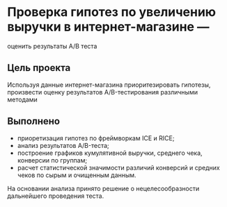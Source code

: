 
# Проверка гипотез по увеличению выручки в интернет-магазине —
оценить результаты A/B теста

## Цель проекта

Используя данные интернет-магазина приоритезировать гипотезы, произвести оценку результатов A/B-тестирования различными методами


## Выполнено

 - приоретизация гипотез по фреймворкам ICE и RICE; 
 - анализ результатов A/B-теста;
 - построение графиков кумулятивной выручки, среднего чека,
конверсии по группам;
 - расчет статистической значимости различий конверсий
и средних чеков по сырым и очищенным данным. 

На основании анализа принято решение о нецелесообразности дальнейшего проведения теста.
